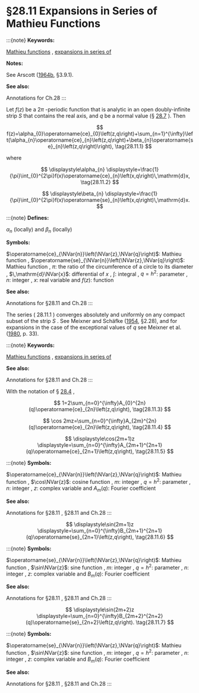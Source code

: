 # §28.11 Expansions in Series of Mathieu Functions

:::{note}
**Keywords:**

[Mathieu functions](http://dlmf.nist.gov/search/search?q=Mathieu%20functions) , [expansions in series of](http://dlmf.nist.gov/search/search?q=expansions%20in%20series%20of)

**Notes:**

See Arscott ([1964b](./bib/index.html#bib142 "Periodic Differential Equations. An Introduction to Mathieu, Lamé, and Allied Functions"), §3.9.1).

**See also:**

Annotations for Ch.28
:::

Let $f(z)$ be a $2\pi$ -periodic function that is analytic in an open doubly-infinite strip $S$ that contains the real axis, and $q$ be a normal value (§ [28.7](./28.7.md "§28.7 Analytic Continuation of Eigenvalues ‣ Mathieu Functions of Integer Order ‣ Chapter 28 Mathieu Functions and Hill’s Equation") ). Then


<a id="E1"></a>
$$
f(z)=\alpha_{0}\operatorname{ce}_{0}\left(z,q\right)+\sum_{n=1}^{\infty}\left(\alpha_{n}\operatorname{ce}_{n}\left(z,q\right)+\beta_{n}\operatorname{se}_{n}\left(z,q\right)\right), \tag{28.11.1}
$$

where

<a id="E2"></a>

<a id="Ex1"></a>
$$
\displaystyle\alpha_{n} \displaystyle=\frac{1}{\pi}\int_{0}^{2\pi}f(x)\operatorname{ce}_{n}\left(x,q\right)\,\mathrm{d}x, \tag{28.11.2}
$$

<a id="Ex2"></a>
$$
\displaystyle\beta_{n} \displaystyle=\frac{1}{\pi}\int_{0}^{2\pi}f(x)\operatorname{se}_{n}\left(x,q\right)\,\mathrm{d}x.
$$

:::{note}
**Defines:**

$\alpha_{n}$ (locally) and $\beta_{n}$ (locally)

**Symbols:**

$\operatorname{ce}_{\NVar{n}}\left(\NVar{z},\NVar{q}\right)$: Mathieu function , $\operatorname{se}_{\NVar{n}}\left(\NVar{z},\NVar{q}\right)$: Mathieu function , $\pi$: the ratio of the circumference of a circle to its diameter , $\,\mathrm{d}\NVar{x}$: differential of $x$ , $\int$: integral , $q=h^{2}$: parameter , $n$: integer , $x$: real variable and $f(z)$: function

**See also:**

Annotations for §28.11 and Ch.28
:::

The series ( 28.11.1 ) converges absolutely and uniformly on any compact subset of the strip $S$ . See Meixner and Schäfke ([1954](./bib/M.html#bib1598 "Mathieusche Funktionen und Sphäroidfunktionen mit Anwendungen auf physikalische und technische Probleme"), §2.28), and for expansions in the case of the exceptional values of $q$ see Meixner et al. ([1980](./bib/M.html#bib1599 "Mathieu Functions and Spheroidal Functions and Their Mathematical Foundations: Further Studies"), p. 33).

:::{note}
**Keywords:**

[Mathieu functions](http://dlmf.nist.gov/search/search?q=Mathieu%20functions) , [expansions in series of](http://dlmf.nist.gov/search/search?q=expansions%20in%20series%20of)

**See also:**

Annotations for §28.11 and Ch.28
:::

With the notation of § [28.4](./28.4.md "§28.4 Fourier Series ‣ Mathieu Functions of Integer Order ‣ Chapter 28 Mathieu Functions and Hill’s Equation") ,


<a id="E3"></a>
$$
1=2\sum_{n=0}^{\infty}A_{0}^{2n}(q)\operatorname{ce}_{2n}\left(z,q\right), \tag{28.11.3}
$$


<a id="E4"></a>
$$
\cos 2mz=\sum_{n=0}^{\infty}A_{2m}^{2n}(q)\operatorname{ce}_{2n}\left(z,q\right), \tag{28.11.4}
$$

<a id="EGx1"></a>

$$
\displaystyle\cos(2m+1)z \displaystyle=\sum_{n=0}^{\infty}A_{2m+1}^{2n+1}(q)\operatorname{ce}_{2n+1}\left(z,q\right), \tag{28.11.5}
$$

:::{note}
**Symbols:**

$\operatorname{ce}_{\NVar{n}}\left(\NVar{z},\NVar{q}\right)$: Mathieu function , $\cos\NVar{z}$: cosine function , $m$: integer , $q=h^{2}$: parameter , $n$: integer , $z$: complex variable and $A_{m}(q)$: Fourier coefficient

**See also:**

Annotations for §28.11 , §28.11 and Ch.28
:::

$$
\displaystyle\sin(2m+1)z \displaystyle=\sum_{n=0}^{\infty}B_{2m+1}^{2n+1}(q)\operatorname{se}_{2n+1}\left(z,q\right), \tag{28.11.6}
$$

:::{note}
**Symbols:**

$\operatorname{se}_{\NVar{n}}\left(\NVar{z},\NVar{q}\right)$: Mathieu function , $\sin\NVar{z}$: sine function , $m$: integer , $q=h^{2}$: parameter , $n$: integer , $z$: complex variable and $B_{m}(q)$: Fourier coefficient

**See also:**

Annotations for §28.11 , §28.11 and Ch.28
:::

$$
\displaystyle\sin(2m+2)z \displaystyle=\sum_{n=0}^{\infty}B_{2m+2}^{2n+2}(q)\operatorname{se}_{2n+2}\left(z,q\right). \tag{28.11.7}
$$

:::{note}
**Symbols:**

$\operatorname{se}_{\NVar{n}}\left(\NVar{z},\NVar{q}\right)$: Mathieu function , $\sin\NVar{z}$: sine function , $m$: integer , $q=h^{2}$: parameter , $n$: integer , $z$: complex variable and $B_{m}(q)$: Fourier coefficient

**See also:**

Annotations for §28.11 , §28.11 and Ch.28
:::
